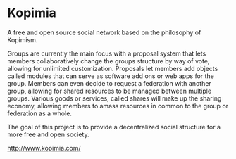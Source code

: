 Kopimia
======
A free and open source social network based on the philosophy of Kopimism.

Groups are currently the main focus with a proposal system that lets members collaboratively change the groups structure by way of vote, allowing for unlimited customization. Proposals let members add objects called modules that can serve as software add ons or web apps for the group. Members can even decide to request a federation with another group, allowing for shared resources to be managed between multiple groups. Various goods or services, called shares will make up the sharing economy, allowing members to amass resources in common to the group or federation as a whole.

The goal of this project is to provide a decentralized social structure for a more free and open society.

http://www.kopimia.com/
